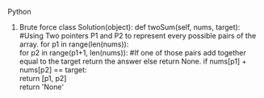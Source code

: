 Python 

1) Brute force
class Solution(object):
    def twoSum(self, nums, target):
        #Using Two pointers P1 and P2 to represent every possible pairs of the array.
        for p1 in range(len(nums)):           
             for p2 in range(p1+1, len(nums)): 
                #If one of those pairs add together equal to the target return the answer else return None.
                 if nums[p1] + nums[p2] == target:    
                    return [p1, p2]              
        return 'None'   